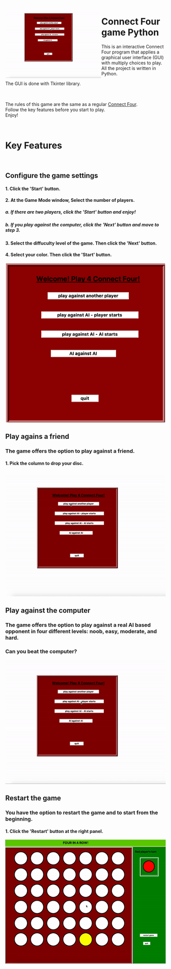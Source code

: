 <img src="https://github.com/lotanaharoni/Connect-Four-game/blob/main/images/Connect_Four_Computer_VS_Man.gif?raw=true" align="left" width = 300px hight = 300px  hspace="1" vspace="1"/>

# Connect Four game Python

This is an interactive Connect Four program that applies a graphical user interface (GUI) with multiply choices to play.
All the project is written in Python.

The GUI is done with Tkinter library.
<br><br><br>

The rules of this game are the same as a regular <a href="https://en.wikipedia.org/wiki/Connect_Four" > Connect Four</a>.<br>
Follow the key features before you start to play.<br>
Enjoy!

<br> 

# Key Features
<br>

## Configure the game settings
#### 1. Click the 'Start' button.
#### 2. At the Game Mode window, Select the number of players. 
##### a. If there are two players, click the 'Start' button and enjoy!
##### b. If you play against the computer, click the 'Next' button and move to step 3. 
#### 3. Select the diffuculty level of the game. Then click the 'Next' button.
#### 4. Select your color. Then click the 'Start' button.
<p align="center">
<img src="https://github.com/lotanaharoni/Connect-Four-game/blob/main/images/Connect_Four_Menu.png?raw=true" width = 500px hight = 500px/>
</p>

## Play agains a friend
### The game offers the option to play against a friend.
#### 1. Pick the column to drop your disc. 
<p align="center">
<img src="https://github.com/lotanaharoni/Connect-Four-game/blob/main/images/Connect_Four_MAN_VS_MAN.gif?raw=true" />
</p>

## Play against the computer
### The game offers the option to play against a real AI based opponent in four different levels: noob, easy, moderate, and hard.<br>
### Can you beat the computer?
<p align="center">
<img src="https://github.com/lotanaharoni/Connect-Four-game/blob/main/images/Connect_Four_Computer_VS_Man.gif?raw=true" />
</p>


## Restart the game
### You have the option to restart the game and to start from the beginning.
#### 1. Click the 'Restart' button at the right panel.
<p align="center">
  <img src="https://github.com/lotanaharoni/Connect-Four-game/blob/main/images/Connect_Four_restart.gif?raw=true" />
</p>
